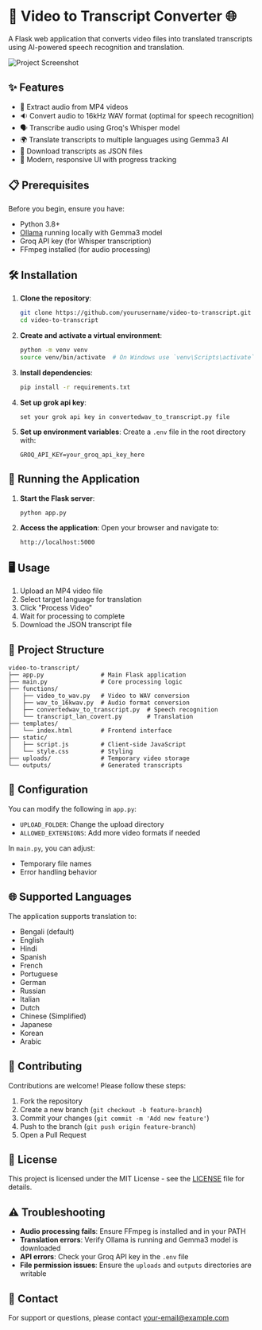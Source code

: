 # 🎥 Video to Transcript Converter 🌐

A Flask web application that converts video files into translated transcripts using AI-powered speech recognition and translation.

![Project Screenshot](https://via.placeholder.com/800x500.png?text=Video+to+Transcript+Converter)

## ✨ Features

- 🎤 Extract audio from MP4 videos
- 🔉 Convert audio to 16kHz WAV format (optimal for speech recognition)
- 🗣️ Transcribe audio using Groq's Whisper model
- 🌍 Translate transcripts to multiple languages using Gemma3 AI
- 💾 Download transcripts as JSON files
- 🎨 Modern, responsive UI with progress tracking

## 📋 Prerequisites

Before you begin, ensure you have:

- Python 3.8+
- [Ollama](https://ollama.ai/) running locally with Gemma3 model
- Groq API key (for Whisper transcription)
- FFmpeg installed (for audio processing)

## 🛠️ Installation

1. **Clone the repository**:
   ```bash
   git clone https://github.com/yourusername/video-to-transcript.git
   cd video-to-transcript
   ```

2. **Create and activate a virtual environment**:
   ```bash
   python -m venv venv
   source venv/bin/activate  # On Windows use `venv\Scripts\activate`
   ```

3. **Install dependencies**:
   ```bash
   pip install -r requirements.txt
   ```

4. **Set up grok api key**:
   ```
   set your grok api key in convertedwav_to_transcript.py file 
   ```

5. **Set up environment variables**:
   Create a `.env` file in the root directory with:
   ```env
   GROQ_API_KEY=your_groq_api_key_here
   ```

## 🚀 Running the Application

1. **Start the Flask server**:
   ```bash
   python app.py
   ```

2. **Access the application**:
   Open your browser and navigate to:
   ```
   http://localhost:5000
   ```

## 🖥️ Usage

1. Upload an MP4 video file
2. Select target language for translation
3. Click "Process Video"
4. Wait for processing to complete
5. Download the JSON transcript file

## 📂 Project Structure

```
video-to-transcript/
├── app.py                # Main Flask application
├── main.py               # Core processing logic
├── functions/
│   ├── video_to_wav.py   # Video to WAV conversion
│   ├── wav_to_16kwav.py  # Audio format conversion
│   ├── convertedwav_to_transcript.py  # Speech recognition
│   └── transcript_lan_covert.py       # Translation
├── templates/
│   └── index.html        # Frontend interface
├── static/
│   ├── script.js         # Client-side JavaScript
│   └── style.css         # Styling
├── uploads/              # Temporary video storage
└── outputs/              # Generated transcripts
```

## 🔧 Configuration

You can modify the following in `app.py`:
- `UPLOAD_FOLDER`: Change the upload directory
- `ALLOWED_EXTENSIONS`: Add more video formats if needed

In `main.py`, you can adjust:
- Temporary file names
- Error handling behavior

## 🌐 Supported Languages

The application supports translation to:
- Bengali (default)
- English
- Hindi
- Spanish
- French
- Portuguese
- German
- Russian
- Italian
- Dutch
- Chinese (Simplified)
- Japanese
- Korean
- Arabic

## 🤝 Contributing

Contributions are welcome! Please follow these steps:

1. Fork the repository
2. Create a new branch (`git checkout -b feature-branch`)
3. Commit your changes (`git commit -m 'Add new feature'`)
4. Push to the branch (`git push origin feature-branch`)
5. Open a Pull Request

## 📜 License

This project is licensed under the MIT License - see the [LICENSE](LICENSE) file for details.

## ⚠️ Troubleshooting

- **Audio processing fails**: Ensure FFmpeg is installed and in your PATH
- **Translation errors**: Verify Ollama is running and Gemma3 model is downloaded
- **API errors**: Check your Groq API key in the `.env` file
- **File permission issues**: Ensure the `uploads` and `outputs` directories are writable

## 📧 Contact

For support or questions, please contact [your-email@example.com](mailto:your-email@example.com)
